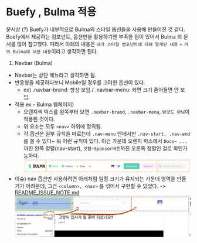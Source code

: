 # Buefy , Bulma 적용

문서상 (?) Buefy가 내부적으로 Bulma의 스타일 옵션들을 사용해 만들어진 것 같다.  
Buefy에서 제공하는 컴포넌트, 옵션만을 활용하기엔 부족한 점이 있어서 Bulma 의 문서를 많이 참고했다.
따라서 아래의 내용은 `내가 스타일 컴포넌트에 대해 알게된 내용` + `거의 Bulma에 대한 내용`이라고 생각하면 된다.

1. Navbar (Bulma)
- Navbar는 상단 메뉴라고 생각하면 됨.
- 반응형을 제공하다보니 Mobile일 경우를 고려한 옵션이 있다.
    - ex) .navbar-brand: 항상 보임 / .navbar-menu: 화면 크기 줄어들면 안 보임.
- 적용 ex - Bulma 웹페이지)  
    - 오렌지색 박스를 왼쪽부터 보면 `.navbar-brand`, `.navbar-menu`, `암것도 아님`이 적용된 것이다.
    - 위 요소는 모두 `<nav>` 하위에 정의됨.
    - 각 옵션은 일부 규칙을 따르는데 `.nav-menu` 안에서만 `.nav-start, .nav-end`를 쓸 수 있다~ 뭐 이런 규칙이 있다. 이건 가운데 오렌지 박스에서 `Docs~ ...`까진 왼쪽 정렬(nav-start), `깃헙~Sponsor버튼`까진 오른쪽 정렬인 걸로 확인가능하다.
    ![](docs/resources//navbar-bulma.png)
- 이슈) nav 옵션만 사용하려면 아래처럼 일정 크기가 유지되는 가운데 영역을 만들기가 어려운데, 그건 `<column>, <nav>` 를 섞어서 구현할 수 있었다. -> [README_ISSUE_NOTE.md](README_ISSUE_NOTE.md#1navbar에서-search-input창을-완전히-가운데-정렬하지-못함)
    ![](docs/resources/issue1.png)